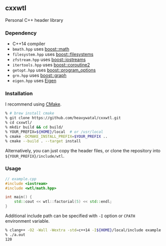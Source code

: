 ## cxxwtl

Personal C++ header library


### Dependency

- C++14 compiler
- `bmath.hpp` uses [boost::math](http://www.boost.org/doc/libs/release/libs/math/doc/)
- `filesystem.hpp` uses [boost::filesystems](http://www.boost.org/doc/libs/release/libs/filesystem/doc/)
- `zfstream.hpp` uses [boost::iostreams](http://www.boost.org/doc/libs/release/libs/iostreams/doc/)
- `itertools.hpp` uses [boost::coroutine2](http://www.boost.org/doc/libs/release/libs/coroutine2/doc/html/)
- `getopt.hpp` uses [boost::program_options](http://www.boost.org/doc/libs/release/libs/program_options/doc/)
- `grn.hpp` uses [boost::graph](http://www.boost.org/doc/libs/release/libs/graph/doc/)
- `eigen.hpp` uses [Eigen](https://eigen.tuxfamily.org/)


### Installation

I recommend using [CMake](https://cmake.org).

```sh
% # brew install cmake
% git clone https://github.com/heavywatal/cxxwtl.git
% cd cxxwtl/
% mkdir build && cd build/
% YOUR_PREFIX=${HOME}/local  # or /usr/local
% cmake -DCMAKE_INSTALL_PREFIX=$YOUR_PREFIX ..
% cmake --build . --target install
```

Alternatively, you can just copy the header files, or clone the repository into `${YOUR_PREFIX}/include/wtl`.

### Usage

```c++
// example.cpp
#include <iostream>
#include <wtl/math.hpp>

int main() {
    std::cout << wtl::factorial(5) << std::endl;
}
```

Additional include path can be specified with `-I` option or `CPATH` environment variable.

```sh
% clang++ -O2 -Wall -Wextra -std=c++14 -I${HOME}/local/include example.cpp
% ./a.out
120
```
